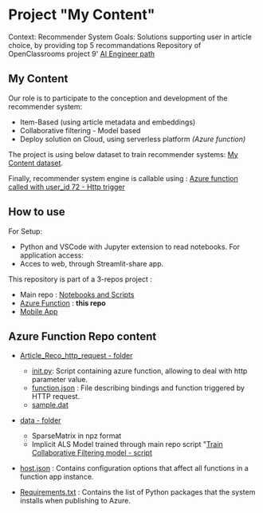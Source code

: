 # Project "My Content"

Context: Recommender System
Goals: Solutions supporting user in article choice, by providing top 5 recommandations
Repository of OpenClassrooms project 9' [AI Engineer path](https://openclassrooms.com/fr/paths/188)

## My Content

Our role is to participate to the conception and development of the recommender system:
 - Item-Based (using article metadata and embeddings)
 - Collaborative filtering - Model based
 - Deploy solution on Cloud, using serverless platform *(Azure function)*

The project is using below dataset to train recommender systems: [My Content dataset](https://www.kaggle.com/gspmoreira/news-portal-user-interactions-by-globocom#clicks_sample.csv).

Finally, recommender system engine is callable using : [Azure function called with user_id 72 - Http trigger](https://iap9openclassrooms.azurewebsites.net/api/article_reco_http_request?user_id=72)

## How to use
For Setup:
- Python and VSCode with Jupyter extension to read notebooks.
For application access:
- Acces to web, through Streamlit-share app.

This repository is part of a 3-repos project :
- Main repo : [Notebooks and Scripts](https://github.com/blanchonnicolas/IA_Project9_Openclassrooms_IA_SystemeRecommandation) 
- [Azure Function](https://github.com/blanchonnicolas/IA_Project9_Openclassrooms_IA_SystemeRecommandation/tree/main/azure_function "Azure Function") : **this repo**
- [Mobile App](https://github.com/blanchonnicolas/IA_Project9_Openclassrooms_IA_SystemeRecommandation/tree/main/streamlit "Mobile App")

## Azure Function Repo content
-   [Article_Reco_http_request - folder](https://github.com/blanchonnicolas/IA_Project9_Openclassrooms_IA_SystemeRecommandation/tree/main/azure_function/Article_Reco_http_request)
    - [init.py](https://github.com/blanchonnicolas/IA_Project9_Openclassrooms_IA_SystemeRecommandation/blob/main/azure_function/Article_Reco_http_request/__init__.py): Script containing azure function, allowing to deal with http parameter value.
    - [function.json](https://github.com/blanchonnicolas/IA_Project9_Openclassrooms_IA_SystemeRecommandation/blob/main/azure_function/Article_Reco_http_request/function.json) : File describing bindings and function triggered by HTTP request.
    - [sample.dat](https://github.com/blanchonnicolas/IA_Project9_Openclassrooms_IA_SystemeRecommandation/blob/main/azure_function/Article_Reco_http_request/sample.dat)

-   [data - folder](https://github.com/blanchonnicolas/IA_Project9_Openclassrooms_IA_SystemeRecommandation/tree/main/azure_function/data)
     - SparseMatrix in npz format
     - Implicit ALS Model trained through main repo script "[Train Collaborative Filtering model - script](https://github.com/blanchonnicolas/IA_Project9_Openclassrooms_IA_SystemeRecommandation/blob/main/train_CF_model.py)

-   [host.json](https://github.com/blanchonnicolas/IA_Project9_Openclassrooms_IA_SystemeRecommandation/blob/main/azure_function/host.json) : Contains configuration options that affect all functions in a function app instance.

-   [Requirements.txt](https://github.com/blanchonnicolas/IA_Project9_Openclassrooms_IA_SystemeRecommandation/blob/main/azure_function/requirements.txt) : Contains the list of Python packages that the system installs when publishing to Azure.


